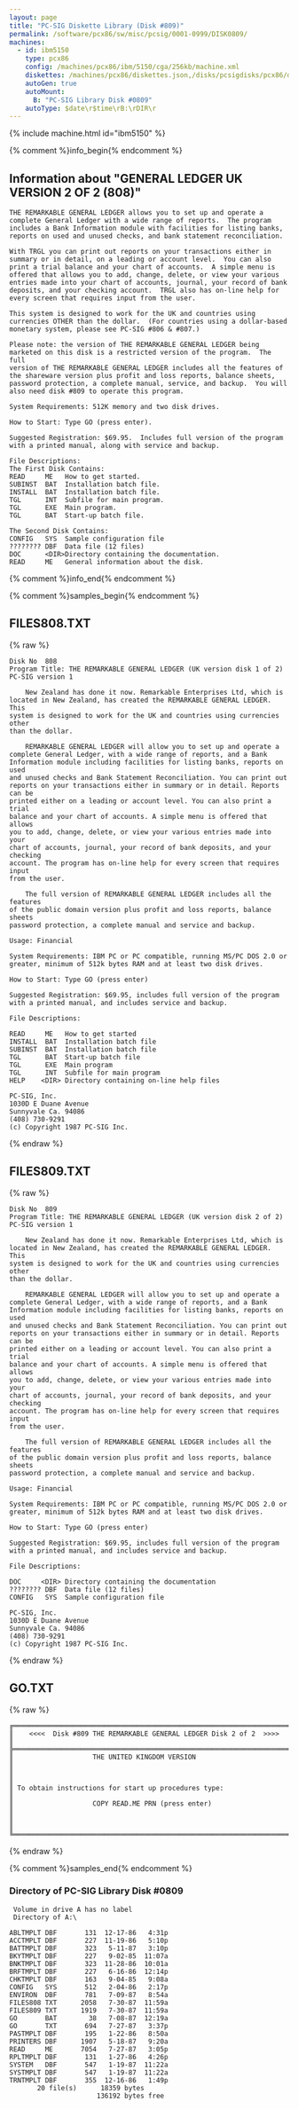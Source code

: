```yaml
---
layout: page
title: "PC-SIG Diskette Library (Disk #809)"
permalink: /software/pcx86/sw/misc/pcsig/0001-0999/DISK0809/
machines:
  - id: ibm5150
    type: pcx86
    config: /machines/pcx86/ibm/5150/cga/256kb/machine.xml
    diskettes: /machines/pcx86/diskettes.json,/disks/pcsigdisks/pcx86/diskettes.json
    autoGen: true
    autoMount:
      B: "PC-SIG Library Disk #0809"
    autoType: $date\r$time\rB:\rDIR\r
---
```


{% include machine.html id="ibm5150" %}

{% comment %}info_begin{% endcomment %}

## Information about "GENERAL LEDGER UK VERSION 2 OF 2 (808)"

    THE REMARKABLE GENERAL LEDGER allows you to set up and operate a
    complete General Ledger with a wide range of reports.  The program
    includes a Bank Information module with facilities for listing banks,
    reports on used and unused checks, and bank statement reconciliation.
    
    With TRGL you can print out reports on your transactions either in
    summary or in detail, on a leading or account level.  You can also
    print a trial balance and your chart of accounts.  A simple menu is
    offered that allows you to add, change, delete, or view your various
    entries made into your chart of accounts, journal, your record of bank
    deposits, and your checking account.  TRGL also has on-line help for
    every screen that requires input from the user.
    
    This system is designed to work for the UK and countries using
    currencies OTHER than the dollar.  (For countries using a dollar-based
    monetary system, please see PC-SIG #806 & #807.)
    
    Please note: the version of THE REMARKABLE GENERAL LEDGER being
    marketed on this disk is a restricted version of the program.  The full
    version of THE REMARKABLE GENERAL LEDGER includes all the features of
    the shareware version plus profit and loss reports, balance sheets,
    password protection, a complete manual, service, and backup.  You will
    also need disk #809 to operate this program.
    
    System Requirements: 512K memory and two disk drives.
    
    How to Start: Type GO (press enter).
    
    Suggested Registration: $69.95.  Includes full version of the program
    with a printed manual, along with service and backup.
    
    File Descriptions:
    The First Disk Contains:
    READ     ME   How to get started.
    SUBINST  BAT  Installation batch file.
    INSTALL  BAT  Installation batch file.
    TGL      INT  Subfile for main program.
    TGL      EXE  Main program.
    TGL      BAT  Start-up batch file.
    
    The Second Disk Contains:
    CONFIG   SYS  Sample configuration file
    ???????? DBF  Data file (12 files)
    DOC      <DIR>Directory containing the documentation.
    READ     ME   General information about the disk.
{% comment %}info_end{% endcomment %}

{% comment %}samples_begin{% endcomment %}

## FILES808.TXT

{% raw %}
```
Disk No  808
Program Title: THE REMARKABLE GENERAL LEDGER (UK version disk 1 of 2)
PC-SIG version 1
 
    New Zealand has done it now. Remarkable Enterprises Ltd, which is
located in New Zealand, has created the REMARKABLE GENERAL LEDGER. This
system is designed to work for the UK and countries using currencies other
than the dollar.
 
    REMARKABLE GENERAL LEDGER will allow you to set up and operate a
complete General Ledger, with a wide range of reports, and a Bank
Information module including facilities for listing banks, reports on used
and unused checks and Bank Statement Reconciliation. You can print out
reports on your transactions either in summary or in detail. Reports can be
printed either on a leading or account level. You can also print a trial
balance and your chart of accounts. A simple menu is offered that allows
you to add, change, delete, or view your various entries made into your
chart of accounts, journal, your record of bank deposits, and your checking
account. The program has on-line help for every screen that requires input
from the user.
 
    The full version of REMARKABLE GENERAL LEDGER includes all the features
of the public domain version plus profit and loss reports, balance sheets
password protection, a complete manual and service and backup.
 
Usage: Financial
 
System Requirements: IBM PC or PC compatible, running MS/PC DOS 2.0 or
greater, minimum of 512k bytes RAM and at least two disk drives.
 
How to Start: Type GO (press enter)
 
Suggested Registration: $69.95, includes full version of the program
with a printed manual, and includes service and backup.
 
File Descriptions:
 
READ     ME   How to get started
INSTALL  BAT  Installation batch file
SUBINST  BAT  Installation batch file
TGL      BAT  Start-up batch file
TGL      EXE  Main program
TGL      INT  Subfile for main program
HELP    <DIR> Directory containing on-line help files
 
PC-SIG, Inc.
1030D E Duane Avenue
Sunnyvale Ca. 94086
(408) 730-9291
(c) Copyright 1987 PC-SIG Inc.

```
{% endraw %}

## FILES809.TXT

{% raw %}
```
Disk No  809
Program Title: THE REMARKABLE GENERAL LEDGER (UK version disk 2 of 2)
PC-SIG version 1
 
    New Zealand has done it now. Remarkable Enterprises Ltd, which is
located in New Zealand, has created the REMARKABLE GENERAL LEDGER. This
system is designed to work for the UK and countries using currencies other
than the dollar.
 
    REMARKABLE GENERAL LEDGER will allow you to set up and operate a
complete General Ledger, with a wide range of reports, and a Bank
Information module including facilities for listing banks, reports on used
and unused checks and Bank Statement Reconciliation. You can print out
reports on your transactions either in summary or in detail. Reports can be
printed either on a leading or account level. You can also print a trial
balance and your chart of accounts. A simple menu is offered that allows
you to add, change, delete, or view your various entries made into your
chart of accounts, journal, your record of bank deposits, and your checking
account. The program has on-line help for every screen that requires input
from the user.
 
    The full version of REMARKABLE GENERAL LEDGER includes all the features
of the public domain version plus profit and loss reports, balance sheets
password protection, a complete manual and service and backup.
 
Usage: Financial
 
System Requirements: IBM PC or PC compatible, running MS/PC DOS 2.0 or
greater, minimum of 512k bytes RAM and at least two disk drives.
 
How to Start: Type GO (press enter)
 
Suggested Registration: $69.95, includes full version of the program
with a printed manual, and includes service and backup.
 
File Descriptions:
 
DOC     <DIR> Directory containing the documentation
???????? DBF  Data file (12 files)
CONFIG   SYS  Sample configuration file
 
PC-SIG, Inc.
1030D E Duane Avenue
Sunnyvale Ca. 94086
(408) 730-9291
(c) Copyright 1987 PC-SIG Inc.

```
{% endraw %}

## GO.TXT

{% raw %}
```
╔═════════════════════════════════════════════════════════════════════════╗
║    <<<<  Disk #809 THE REMARKABLE GENERAL LEDGER Disk 2 of 2  >>>>      ║
╠═════════════════════════════════════════════════════════════════════════╣
║                    THE UNITED KINGDOM VERSION                           ║
║                                                                         ║
║ To obtain instructions for start up procedures type:                    ║
║                    COPY READ.ME PRN (press enter)                       ║
║                                                                         ║
╚═════════════════════════════════════════════════════════════════════════╝
```
{% endraw %}

{% comment %}samples_end{% endcomment %}

### Directory of PC-SIG Library Disk #0809

     Volume in drive A has no label
     Directory of A:\

    ABLTMPLT DBF       131  12-17-86   4:31p
    ACCTMPLT DBF       227  11-19-86   5:10p
    BATTMPLT DBF       323   5-11-87   3:10p
    BKYTMPLT DBF       227   9-02-85  11:07a
    BNKTMPLT DBF       323  11-28-86  10:01a
    BRFTMPLT DBF       227   6-16-86  12:14p
    CHKTMPLT DBF       163   9-04-85   9:08a
    CONFIG   SYS       512   2-04-86   2:17p
    ENVIRON  DBF       781   7-09-87   8:54a
    FILES808 TXT      2058   7-30-87  11:59a
    FILES809 TXT      1919   7-30-87  11:59a
    GO       BAT        38   7-08-87  12:19a
    GO       TXT       694   7-27-87   3:37p
    PASTMPLT DBF       195   1-22-86   8:50a
    PRINTERS DBF      1907   5-18-87   9:20a
    READ     ME       7054   7-27-87   3:05p
    RPLTMPLT DBF       131   1-27-86   4:26p
    SYSTEM   DBF       547   1-19-87  11:22a
    SYSTMPLT DBF       547   1-19-87  11:22a
    TRNTMPLT DBF       355  12-16-86   1:49p
           20 file(s)      18359 bytes
                          136192 bytes free
